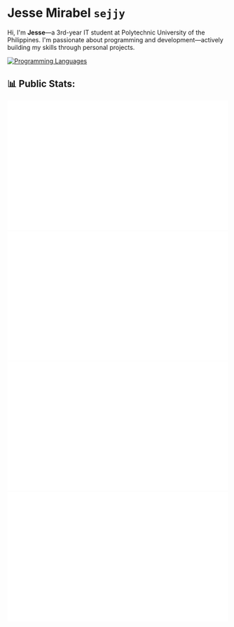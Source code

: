# Jesse Mirabel `sejjy`

Hi, I'm **Jesse**—a 3rd-year IT student at Polytechnic University of the Philippines. I'm passionate about programming and development—actively building my skills through personal projects.

<div align="center" style="display: flex; flex-wrap: wrap;">
  <a href="https://github.com/sejjy">
    <img src="https://skillicons.dev/icons?i=cpp,html,css,bash,git,arch,vscode&theme=dark&perline=7" alt="Programming Languages" /></a>
</div>

## 📊 Public Stats:

<div align="center" style="display: flex; flex-wrap: wrap;">
  <a href="https://github.com/sejjy">
    <img src="https://raw.githubusercontent.com/sejjy/github-stats/master/generated/overview.svg#gh-dark-mode-only" alt="Stats Overview" /></a>

  <a href="https://github.com/sejjy">
    <img src="https://raw.githubusercontent.com/sejjy/github-stats/master/generated/languages.svg#gh-dark-mode-only" alt="Most Used Languages" /></a>
</div>

<div align="center" style="display: flex; flex-wrap: wrap;">
  <a href="https://github.com/sejjy">
    <img src="https://raw.githubusercontent.com/sejjy/github-stats/master/generated/overview.svg#gh-light-mode-only" alt="Stats Overview" /></a>

  <a href="https://github.com/sejjy">
    <img src="https://raw.githubusercontent.com/sejjy/github-stats/master/generated/languages.svg#gh-light-mode-only" alt="Most Used Languages" /></a>
</div>
